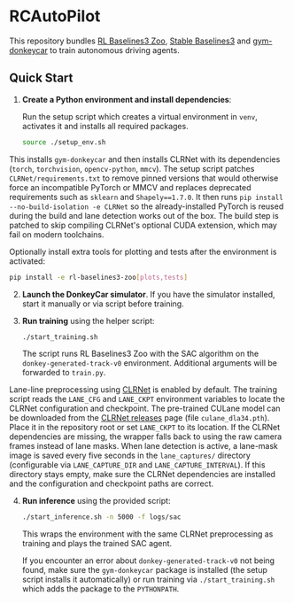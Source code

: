 # RCAutoPilot

This repository bundles [RL Baselines3 Zoo](https://github.com/DLR-RM/rl-baselines3-zoo), [Stable Baselines3](https://github.com/DLR-RM/stable-baselines3) and [gym-donkeycar](https://github.com/tawnkramer/gym-donkeycar) to train autonomous driving agents.

## Quick Start

1. **Create a Python environment and install dependencies**:

   Run the setup script which creates a virtual environment in `venv`, activates
   it and installs all required packages.

   ```bash
   source ./setup_env.sh
   ```

  This installs `gym-donkeycar` and then installs CLRNet with its dependencies
  (`torch`, `torchvision`, `opencv-python`, `mmcv`). The setup script patches
  `CLRNet/requirements.txt` to remove pinned versions that would otherwise
  force an incompatible PyTorch or MMCV and replaces deprecated requirements
  such as `sklearn` and `Shapely==1.7.0`. It then runs
  `pip install --no-build-isolation -e CLRNet` so the already-installed
  PyTorch is reused during the build and lane detection works out of the box.
  The build step is patched to skip compiling CLRNet's optional CUDA extension,
  which may fail on modern toolchains.

   Optionally install extra tools for plotting and tests after the environment
   is activated:

   ```bash
   pip install -e rl-baselines3-zoo[plots,tests]
   ```

2. **Launch the DonkeyCar simulator**. If you have the simulator installed, start it manually or via script before training.

3. **Run training** using the helper script:

   ```bash
   ./start_training.sh
   ```

   The script runs RL Baselines3 Zoo with the SAC algorithm on the `donkey-generated-track-v0` environment. Additional arguments will be forwarded to `train.py`.

  Lane-line preprocessing using [CLRNet](https://github.com/Turoad/CLRNet) is enabled by default. The training
  script reads the `LANE_CFG` and `LANE_CKPT` environment variables to locate the CLRNet configuration and
  checkpoint. The pre-trained CULane model can be downloaded from the
  [CLRNet releases](https://github.com/Turoad/CLRNet/releases) page (file `culane_dla34.pth`).
  Place it in the repository root or set `LANE_CKPT` to its location. If the CLRNet
  dependencies are missing, the wrapper falls back to using the raw camera frames instead of lane masks.
 When lane detection is active, a lane-mask image is saved every five seconds in the `lane_captures/` directory
  (configurable via `LANE_CAPTURE_DIR` and `LANE_CAPTURE_INTERVAL`). If this directory stays empty, make sure the
  CLRNet dependencies are installed and the configuration and checkpoint paths are correct.

4. **Run inference** using the provided script:

   ```bash
   ./start_inference.sh -n 5000 -f logs/sac
   ```

   This wraps the environment with the same CLRNet preprocessing as training and plays the trained SAC agent.

   If you encounter an error about `donkey-generated-track-v0` not being found,
   make sure the `gym-donkeycar` package is installed (the setup script installs
   it automatically) or run training via `./start_training.sh` which adds the
   package to the `PYTHONPATH`.

